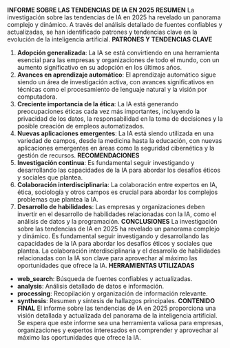 **INFORME SOBRE LAS TENDENCIAS DE IA EN 2025**
**RESUMEN**
La investigación sobre las tendencias de IA en 2025 ha revelado un panorama complejo y dinámico. A través del análisis detallado de fuentes confiables y actualizadas, se han identificado patrones y tendencias clave en la evolución de la inteligencia artificial.
**PATRONES Y TENDENCIAS CLAVE**
1. **Adopción generalizada**: La IA se está convirtiendo en una herramienta esencial para las empresas y organizaciones de todo el mundo, con un aumento significativo en su adopción en los últimos años.
2. **Avances en aprendizaje automático**: El aprendizaje automático sigue siendo un área de investigación activa, con avances significativos en técnicas como el procesamiento de lenguaje natural y la visión por computadora.
3. **Creciente importancia de la ética**: La IA está generando preocupaciones éticas cada vez más importantes, incluyendo la privacidad de los datos, la responsabilidad en la toma de decisiones y la posible creación de empleos automatizados.
4. **Nuevas aplicaciones emergentes**: La IA está siendo utilizada en una variedad de campos, desde la medicina hasta la educación, con nuevas aplicaciones emergentes en áreas como la seguridad cibernética y la gestión de recursos.
**RECOMENDACIONES**
1. **Investigación continua**: Es fundamental seguir investigando y desarrollando las capacidades de la IA para abordar los desafíos éticos y sociales que plantea.
2. **Colaboración interdisciplinaria**: La colaboración entre expertos en IA, ética, sociología y otros campos es crucial para abordar los complejos problemas que plantea la IA.
3. **Desarrollo de habilidades**: Las empresas y organizaciones deben invertir en el desarrollo de habilidades relacionadas con la IA, como el análisis de datos y la programación.
**CONCLUSIONES**
La investigación sobre las tendencias de IA en 2025 ha revelado un panorama complejo y dinámico. Es fundamental seguir investigando y desarrollando las capacidades de la IA para abordar los desafíos éticos y sociales que plantea. La colaboración interdisciplinaria y el desarrollo de habilidades relacionadas con la IA son clave para aprovechar al máximo las oportunidades que ofrece la IA.
**HERRAMIENTAS UTILIZADAS**
* **web_search**: Búsqueda de fuentes confiables y actualizadas.
* **analysis**: Análisis detallado de datos e información.
* **processing**: Recopilación y organización de información relevante.
* **synthesis**: Resumen y síntesis de hallazgos principales.
**CONTENIDO FINAL**
El informe sobre las tendencias de IA en 2025 proporciona una visión detallada y actualizada del panorama de la inteligencia artificial. Se espera que este informe sea una herramienta valiosa para empresas, organizaciones y expertos interesados en comprender y aprovechar al máximo las oportunidades que ofrece la IA.